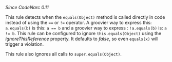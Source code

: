 
*Since CodeNarc 0.11*

This rule detects when the `equals(Object)` method is called directly in code instead of using the
`==` or `!=` operator. A groovier way to express this: `a.equals(b)` is this: `a == b`
and a groovier way to express : `!a.equals(b)` is: `a != b`. This rule can be
configured to ignore `this.equals(Object)` using the *ignoreThisReference* property. It defaults to
*false*, so even `equals(x)` will trigger a violation.

This rule also ignores all calls to `super.equals(Object)`.

